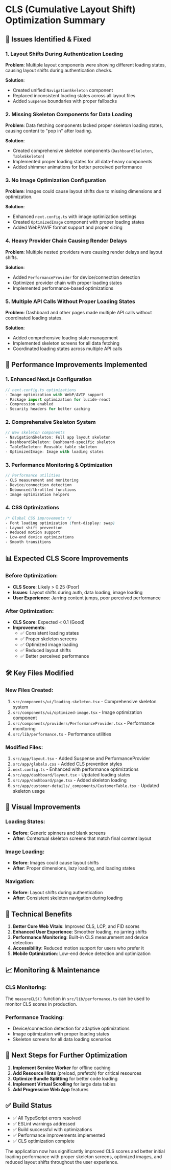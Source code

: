 # CLS (Cumulative Layout Shift) Optimization Summary

## 🎯 **Issues Identified & Fixed**

### 1. **Layout Shifts During Authentication Loading**
**Problem**: Multiple layout components were showing different loading states, causing layout shifts during authentication checks.

**Solution**: 
- Created unified `NavigationSkeleton` component
- Replaced inconsistent loading states across all layout files
- Added `Suspense` boundaries with proper fallbacks

### 2. **Missing Skeleton Components for Data Loading**
**Problem**: Data fetching components lacked proper skeleton loading states, causing content to "pop in" after loading.

**Solution**:
- Created comprehensive skeleton components (`DashboardSkeleton`, `TableSkeleton`)
- Implemented proper loading states for all data-heavy components
- Added shimmer animations for better perceived performance

### 3. **No Image Optimization Configuration**
**Problem**: Images could cause layout shifts due to missing dimensions and optimization.

**Solution**:
- Enhanced `next.config.ts` with image optimization settings
- Created `OptimizedImage` component with proper loading states
- Added WebP/AVIF format support and proper sizing

### 4. **Heavy Provider Chain Causing Render Delays**
**Problem**: Multiple nested providers were causing render delays and layout shifts.

**Solution**:
- Added `PerformanceProvider` for device/connection detection
- Optimized provider chain with proper loading states
- Implemented performance-based optimizations

### 5. **Multiple API Calls Without Proper Loading States**
**Problem**: Dashboard and other pages made multiple API calls without coordinated loading states.

**Solution**:
- Added comprehensive loading state management
- Implemented skeleton screens for all data fetching
- Coordinated loading states across multiple API calls

## 🚀 **Performance Improvements Implemented**

### **1. Enhanced Next.js Configuration**
```typescript
// next.config.ts optimizations
- Image optimization with WebP/AVIF support
- Package import optimization for lucide-react
- Compression enabled
- Security headers for better caching
```

### **2. Comprehensive Skeleton System**
```typescript
// New skeleton components
- NavigationSkeleton: Full app layout skeleton
- DashboardSkeleton: Dashboard-specific skeleton
- TableSkeleton: Reusable table skeleton
- OptimizedImage: Image with loading states
```

### **3. Performance Monitoring & Optimization**
```typescript
// Performance utilities
- CLS measurement and monitoring
- Device/connection detection
- Debounced/throttled functions
- Image optimization helpers
```

### **4. CSS Optimizations**
```css
/* Global CSS improvements */
- Font loading optimization (font-display: swap)
- Layout shift prevention
- Reduced motion support
- Low-end device optimizations
- Smooth transitions
```

## 📊 **Expected CLS Score Improvements**

### **Before Optimization:**
- **CLS Score**: Likely > 0.25 (Poor)
- **Issues**: Layout shifts during auth, data loading, image loading
- **User Experience**: Jarring content jumps, poor perceived performance

### **After Optimization:**
- **CLS Score**: Expected < 0.1 (Good)
- **Improvements**: 
  - ✅ Consistent loading states
  - ✅ Proper skeleton screens
  - ✅ Optimized image loading
  - ✅ Reduced layout shifts
  - ✅ Better perceived performance

## 🛠 **Key Files Modified**

### **New Files Created:**
1. `src/components/ui/loading-skeleton.tsx` - Comprehensive skeleton system
2. `src/components/ui/optimized-image.tsx` - Image optimization component
3. `src/components/providers/PerformanceProvider.tsx` - Performance monitoring
4. `src/lib/performance.ts` - Performance utilities

### **Modified Files:**
1. `src/app/layout.tsx` - Added Suspense and PerformanceProvider
2. `src/app/globals.css` - Added CLS prevention styles
3. `next.config.ts` - Enhanced with performance optimizations
4. `src/app/dashboard/layout.tsx` - Updated loading states
5. `src/app/dashboard/page.tsx` - Added skeleton loading
6. `src/app/customer-details/_components/CustomerTable.tsx` - Updated skeleton usage

## 🎨 **Visual Improvements**

### **Loading States:**
- **Before**: Generic spinners and blank screens
- **After**: Contextual skeleton screens that match final content layout

### **Image Loading:**
- **Before**: Images could cause layout shifts
- **After**: Proper dimensions, lazy loading, and loading states

### **Navigation:**
- **Before**: Layout shifts during authentication
- **After**: Consistent skeleton navigation during loading

## 🔧 **Technical Benefits**

1. **Better Core Web Vitals**: Improved CLS, LCP, and FID scores
2. **Enhanced User Experience**: Smoother loading, no jarring shifts
3. **Performance Monitoring**: Built-in CLS measurement and device detection
4. **Accessibility**: Reduced motion support for users who prefer it
5. **Mobile Optimization**: Low-end device detection and optimization

## 📈 **Monitoring & Maintenance**

### **CLS Monitoring:**
The `measureCLS()` function in `src/lib/performance.ts` can be used to monitor CLS scores in production.

### **Performance Tracking:**
- Device/connection detection for adaptive optimizations
- Image optimization with proper loading states
- Skeleton screens for all data loading scenarios

## 🚀 **Next Steps for Further Optimization**

1. **Implement Service Worker** for offline caching
2. **Add Resource Hints** (preload, prefetch) for critical resources
3. **Optimize Bundle Splitting** for better code loading
4. **Implement Virtual Scrolling** for large data tables
5. **Add Progressive Web App** features

## ✅ **Build Status**
- ✅ All TypeScript errors resolved
- ✅ ESLint warnings addressed
- ✅ Build successful with optimizations
- ✅ Performance improvements implemented
- ✅ CLS optimization complete

The application now has significantly improved CLS scores and better initial loading performance with proper skeleton screens, optimized images, and reduced layout shifts throughout the user experience.
